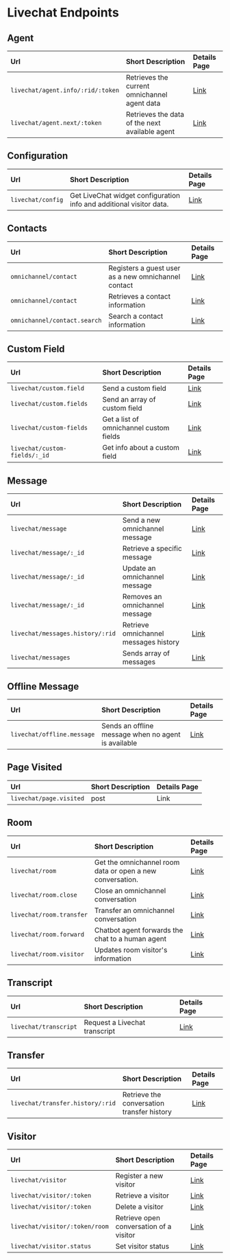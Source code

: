 # Livechat Endpoints

## Agent

| Url | Short Description | Details Page |
| :--- | :--- | :--- |
| `livechat/agent.info/:rid/:token` | Retrieves the current omnichannel agent data | [Link](https://developer.rocket.chat/api/rest-api/endpoints/omnichannel-endpoints/omnichannel-livechat-endpoints/livechat-agent/agent) |
| `livechat/agent.next/:token` | Retrieves the data of the next available agent   | [Link](https://developer.rocket.chat/api/rest-api/endpoints/omnichannel-endpoints/omnichannel-livechat-endpoints/livechat-agent/next-agent) |

## Configuration 

| Url | Short Description | Details Page |
| :--- | :--- | :--- |
| `livechat/config` | Get LiveChat widget configuration info and additional visitor data. | [Link](https://developer.rocket.chat/api/rest-api/endpoints/omnichannel-endpoints/omnichannel-livechat-endpoints/livechat-config) |

## Contacts

| Url | Short Description | Details Page |
| :--- | :--- | :--- |
| `omnichannel/contact` | Registers a guest user as a new omnichannel contact | [Link](https://developer.rocket.chat/api/rest-api/endpoints/omnichannel-endpoints/omnichannel-livechat-endpoints/livechat-contact/register-omnichannel-contact) |
| `omnichannel/contact` | Retrieves a contact information | [Link](https://developer.rocket.chat/api/rest-api/endpoints/omnichannel-endpoints/omnichannel-livechat-endpoints/livechat-contact/omnichannel-fetch-contact) |
| `omnichannel/contact.search` | Search a contact information | [Link](https://developer.rocket.chat/api/rest-api/endpoints/omnichannel-endpoints/omnichannel-livechat-endpoints/livechat-contact/omnichannel-search-contact) |

## Custom Field

| Url | Short Description | Details Page |
| :--- | :--- | :--- |
| `livechat/custom.field` | Send a custom field | [Link](https://developer.rocket.chat/api/rest-api/endpoints/omnichannel-endpoints/omnichannel-livechat-endpoints/custom-fields/send-a-livechat-custom-field) |
| `livechat/custom.fields` | Send an array of custom field | [Link](https://developer.rocket.chat/api/rest-api/endpoints/omnichannel-endpoints/omnichannel-livechat-endpoints/custom-fields/send-an-array-of-livechat-custom-fields) |
| `livechat/custom-fields` | Get a list of omnichannel custom fields | [Link](https://developer.rocket.chat/api/rest-api/endpoints/omnichannel-endpoints/omnichannel-livechat-endpoints/custom-fields/list-livechat-custom-fields) |
| `livechat/custom-fields/:_id` | Get info about a custom field | [Link](https://developer.rocket.chat/api/rest-api/endpoints/omnichannel-endpoints/omnichannel-livechat-endpoints/custom-fields/get-info-about-a-custom-field) |

## Message

| Url | Short Description | Details Page |
| :--- | :--- | :--- |
| `livechat/message` | Send a new omnichannel message | [Link](https://developer.rocket.chat/api/rest-api/endpoints/omnichannel-endpoints/omnichannel-livechat-endpoints/livechat-message/livechat-send-new-message) |
| `livechat/message/:_id` | Retrieve a specific message  | [Link](https://developer.rocket.chat/api/rest-api/endpoints/omnichannel-endpoints/omnichannel-livechat-endpoints/livechat-message/retrieve-a-livechat-message) |
| `livechat/message/:_id` | Update an omnichannel message | [Link](https://developer.rocket.chat/api/rest-api/endpoints/omnichannel-endpoints/omnichannel-livechat-endpoints/livechat-message/update-a-livechat-message) |
| `livechat/message/:_id` | Removes an omnichannel message | [Link](https://developer.rocket.chat/api/rest-api/endpoints/omnichannel-endpoints/omnichannel-livechat-endpoints/livechat-message/remove-a-livechat-message) |
| `livechat/messages.history/:rid` | Retrieve omnichannel messages history | [Link](https://developer.rocket.chat/api/rest-api/endpoints/omnichannel-endpoints/omnichannel-livechat-endpoints/livechat-message/load-livechat-messages-history) |
| `livechat/messages` | Sends array of messages | [Link](https://developer.rocket.chat/api/rest-api/endpoints/omnichannel/livechat-endpoints/livechat-message/send-an-array-of-messages) |

## Offline Message

| Url | Short Description | Details Page |
| :--- | :--- | :--- |
| `livechat/offline.message` | Sends an offline message when no agent is available  | [Link](https://developer.rocket.chat/api/rest-api/endpoints/omnichannel-endpoints/omnichannel-livechat-endpoints/livechat-offline-message) |

## Page Visited

| Url | Short Description | Details Page |
| :--- | :--- | :--- |
| `livechat/page.visited` | post | Link |

## Room

| Url | Short Description | Details Page |
| :--- | :--- | :--- |
| `livechat/room` | Get the omnichannel room data or open a new conversation. | [Link](https://developer.rocket.chat/api/rest-api/endpoints/omnichannel-endpoints/omnichannel-livechat-endpoints/livechat-room/livechat-room-info) |
| `livechat/room.close` | Close an omnichannel conversation | [Link](https://developer.rocket.chat/api/rest-api/endpoints/omnichannel-endpoints/omnichannel-livechat-endpoints/livechat-room/livechat-room-close) |
| `livechat/room.transfer` | Transfer an omnichannel conversation | [Link](https://developer.rocket.chat/api/rest-api/endpoints/omnichannel-endpoints/omnichannel-livechat-endpoints/livechat-room/livechat-room-transfer) |
| `livechat/room.forward` | Chatbot agent forwards the chat to a human agent | [Link](https://developer.rocket.chat/api/rest-api/endpoints/omnichannel-endpoints/omnichannel-livechat-endpoints/livechat-room/livechat-room-forward) |
| `livechat/room.visitor` | Updates room visitor's information | [Link](https://developer.rocket.chat/api/rest-api/endpoints/omnichannel-endpoints/omnichannel-livechat-endpoints/livechat-room/change-room-visitor) |

## Transcript

| Url | Short Description | Details Page |
| :--- | :--- | :--- |
| `livechat/transcript` | Request a Livechat transcript | [Link](https://developer.rocket.chat/api/rest-api/endpoints/omnichannel-endpoints/omnichannel-livechat-endpoints/livechat-transcript) |

## Transfer

| Url | Short Description | Details Page |
| :--- | :--- | :--- |
| `livechat/transfer.history/:rid` | Retrieve the conversation transfer history | [Link](https://developer.rocket.chat/api/rest-api/endpoints/omnichannel-endpoints/omnichannel-livechat-endpoints/livechat-transfer) |

## Visitor

| Url | Short Description | Details Page |
| :--- | :--- | :--- |
| `livechat/visitor` | Register a new visitor | [Link](https://developer.rocket.chat/api/rest-api/endpoints/omnichannel-endpoints/omnichannel-livechat-endpoints/visitor/register-a-new-livechat-visitor) |
| `livechat/visitor/:token` | Retrieve a visitor | [Link](https://developer.rocket.chat/api/rest-api/endpoints/omnichannel-endpoints/omnichannel-livechat-endpoints/visitor/retrieve-a-visitor-data) |
| `livechat/visitor/:token` | Delete a visitor | [Link](https://developer.rocket.chat/api/rest-api/endpoints/omnichannel-endpoints/omnichannel-livechat-endpoints/visitor/delete-a-visitor) |
| `livechat/visitor/:token/room` | Retrieve open conversation of a visitor | [Link](https://developer.rocket.chat/api/rest-api/endpoints/omnichannel-endpoints/omnichannel-livechat-endpoints/visitor/get-open-conversation-of-a-visitor) |
| `livechat/visitor.status` | Set visitor status | [Link](https://developer.rocket.chat/api/rest-api/endpoints/omnichannel-endpoints/omnichannel-livechat-endpoints/visitor/set-visitor-status) |




